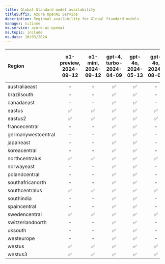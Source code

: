 ```yaml
---
title: Global Standard model availability
titleSuffix: Azure OpenAI Service
description: Regional availability for Global Standard models.
manager: nitinme
ms.service: azure-ai-openai
ms.topic: include
ms.date: 10/03/2024
---
```


| **Region**     | **o1-preview**, **2024-09-12**   | **o1-mini**, **2024-09-12**   | **gpt-4**, **turbo-2024-04-09**   | **gpt-4o**, **2024-05-13**   | **gpt-4o**, **2024-08-06**   | **gpt-4o-mini**, **2024-07-18**   | **gpt-4o-realtime-preview**, **2024-10-01**   |
|:-------------------|:------------------------------:|:---------------------------:|:-------------------------------:|:--------------------------:|:--------------------------:|:-------------------------------:|:-------------------------------------------:|
| australiaeast      | -                          | -                       | ✅                            | ✅                       | -                      | ✅                            | -                                       |
| brazilsouth        | -                          | -                       | ✅                            | ✅                       | -                      | ✅                            | -                                       |
| canadaeast         | -                          | -                       | ✅                            | ✅                       | -                      | ✅                            | -                                       |
| eastus             | ✅                           | ✅                        | ✅                            | ✅                       | ✅                       | ✅                            | -                                       |
| eastus2            | ✅                           | ✅                        | ✅                            | ✅                       | ✅                       | ✅                            | ✅                                        |
| francecentral      | -                          | -                       | ✅                            | ✅                       | -                      | ✅                            | -                                       |
| germanywestcentral | -                          | -                       | ✅                            | ✅                       | -                      | ✅                            | -                                       |
| japaneast          | -                          | -                       | ✅                            | ✅                       | -                      | ✅                            | -                                       |
| koreacentral       | -                          | -                       | ✅                            | ✅                       | -                      | ✅                            | -                                       |
| northcentralus     | ✅                           | ✅                        | ✅                            | ✅                       | ✅                       | ✅                            | -                                       |
| norwayeast         | -                          | -                       | ✅                            | ✅                       | -                      | ✅                            | -                                       |
| polandcentral      | -                          | -                       | ✅                            | ✅                       | -                      | ✅                            | -                                       |
| southafricanorth   | -                          | -                       | ✅                            | ✅                       | -                      | ✅                            | -                                       |
| southcentralus     | ✅                           | ✅                        | ✅                            | ✅                       | ✅                       | ✅                            | -                                       |
| southindia         | -                          | -                       | ✅                            | ✅                       | -                      | ✅                            | -                                       |
| spaincentral       | -                          | -                       | ✅                            | ✅                       | -                      | ✅                            | -                                       |
| swedencentral      | ✅                           | ✅                        | ✅                            | ✅                       | ✅                       | ✅                            | ✅                                        |
| switzerlandnorth   | -                          | -                       | ✅                            | ✅                       | -                      | ✅                            | -                                       |
| uksouth            | -                          | -                       | ✅                            | ✅                       | -                      | ✅                            | -                                       |
| westeurope         | -                          | -                       | ✅                            | ✅                       | -                      | ✅                            | -                                       |
| westus             | ✅                           | ✅                        | ✅                            | ✅                       | ✅                       | ✅                            | -                                       |
| westus3            | ✅                           | ✅                        | ✅                            | ✅                       | ✅                       | ✅                            | -                                       |

